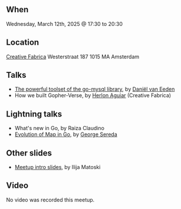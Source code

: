 When
----
Wednesday, March 12th, 2025 @ 17:30 to 20:30

Location
--------
[Creative Fabrica](https://www.creativefabrica.com/)
Westerstraat 187
1015 MA Amsterdam

Talks
-----
- [The powerful toolset of the go-mysql library](go-mysql.pdf), by [Daniël van Eeden](https://github.com/dveeden/)
- How we built Gopher-Verse, by [Herlon Aguiar](https://www.linkedin.com/in/herlonaguiar/) (Creative Fabrica)

Lightning talks
--------------
- What's new in Go, by Raiza Claudino
- [Evolution of Map in Go](evolution-of-map-in-go.pdf), by [George Sereda](https://www.linkedin.com/in/george-sereda/)

Other slides
------------
* [Meetup intro slides](intro-slides.pdf), by Ilija Matoski

Video
-----

No video was recorded this meetup.
